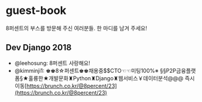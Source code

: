 # guest-book
8퍼센트의 부스를 방문해 주신 여러분들. 한 마디를 남겨 주세요!

## Dev Django 2018 

- @leehosung: 8퍼센트 사랑해요!
- @kimminji1: ♚♚8☆퍼센트♚♚채용중$$CTO☜☜미팅100%※ §§P2P금융플랫폼§★훌륭한★개발문화♜Python♜Django♜웹서비스￥데이터분석@@@ 즉시이동[https://brunch.co.kr/@8percent/23](https://brunch.co.kr/@8percent/23)
